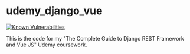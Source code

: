 # udemy_django_vue
[![Known Vulnerabilities](https://snyk.io/test/github/drakeg/udemy_django_vue/badge.svg?targetFile=requirements.txt)](https://snyk.io/test/github/drakeg/udemy_django_vue?targetFile=requirements.txt)

This is the code for my "The Complete Guide to Django REST Framework and Vue JS" Udemy coursework.

